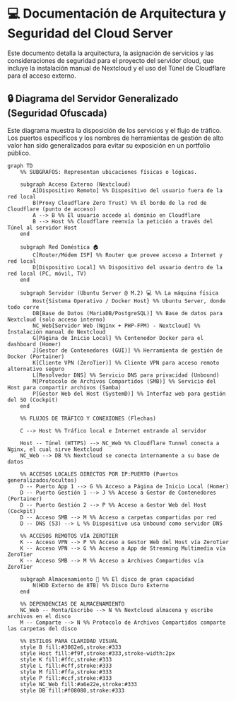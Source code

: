 # 💻 Documentación de Arquitectura y Seguridad del Cloud Server

Este documento detalla la arquitectura, la asignación de servicios y las consideraciones de seguridad para el proyecto del servidor cloud, que incluye la instalación manual de Nextcloud y el uso del Túnel de Cloudflare para el acceso externo.

## 🔒 Diagrama del Servidor Generalizado (Seguridad Ofuscada)

Este diagrama muestra la disposición de los servicios y el flujo de tráfico. Los puertos específicos y los nombres de herramientas de gestión de alto valor han sido generalizados para evitar su exposición en un portfolio público.

```mermaid
graph TD
    %% SUBGRAFOS: Representan ubicaciones físicas o lógicas.

    subgraph Acceso Externo (Nextcloud)
        A[Dispositivo Remoto] %% Dispositivo del usuario fuera de la red local
        B(Proxy Cloudflare Zero Trust) %% El borde de la red de Cloudflare (punto de acceso)
        A --> B %% El usuario accede al dominio en Cloudflare
        B --> Host %% Cloudflare reenvía la petición a través del Túnel al servidor Host
    end
    
    subgraph Red Doméstica 🏠
        C[Router/Módem ISP] %% Router que provee acceso a Internet y red local
        D[Dispositivo Local] %% Dispositivo del usuario dentro de la red local (PC, móvil, TV)
    end
    
    subgraph Servidor (Ubuntu Server @ M.2) 💻 %% La máquina física
        Host{Sistema Operativo / Docker Host} %% Ubuntu Server, donde todo corre
        DB[Base de Datos (MariaDB/PostgreSQL)] %% Base de datos para Nextcloud (solo acceso interno)
        NC_Web[Servidor Web (Nginx + PHP-FPM) - Nextcloud] %% Instalación manual de Nextcloud
        G[Página de Inicio Local] %% Contenedor Docker para el dashboard (Homer)
        J[Gestor de Contenedores (GUI)] %% Herramienta de gestión de Docker (Portainer)
        K[Cliente VPN (ZeroTier)] %% Cliente VPN para acceso remoto alternativo seguro
        L[Resolvedor DNS] %% Servicio DNS para privacidad (Unbound)
        M[Protocolo de Archivos Compartidos (SMB)] %% Servicio del Host para compartir archivos (Samba)
        P[Gestor Web del Host (SystemD)] %% Interfaz web para gestión del SO (Cockpit)
    end
    
    %% FLUJOS DE TRÁFICO Y CONEXIONES (Flechas)

    C --> Host %% Tráfico local e Internet entrando al servidor
    
    Host -- Túnel (HTTPS) --> NC_Web %% Cloudflare Tunnel conecta a Nginx, el cual sirve Nextcloud
    NC_Web --> DB %% Nextcloud se conecta internamente a su base de datos
    
    %% ACCESOS LOCALES DIRECTOS POR IP:PUERTO (Puertos generalizados/ocultos)
    D -- Puerto App 1 --> G %% Acceso a Página de Inicio Local (Homer)
    D -- Puerto Gestión 1 --> J %% Acceso a Gestor de Contenedores (Portainer)
    D -- Puerto Gestión 2 --> P %% Acceso a Gestor Web del Host (Cockpit)
    D -- Acceso SMB --> M %% Acceso a carpetas compartidas por red
    D -- DNS (53) --> L %% Dispositivo usa Unbound como servidor DNS

    %% ACCESOS REMOTOS VÍA ZEROTIER
    K -- Acceso VPN --> P %% Acceso a Gestor Web del Host vía ZeroTier
    K -- Acceso VPN --> G %% Acceso a App de Streaming Multimedia vía ZeroTier
    K -- Acceso SMB --> M %% Acceso a Archivos Compartidos vía ZeroTier
    
    subgraph Almacenamiento 💾 %% El disco de gran capacidad
        N(HDD Externo de 8TB) %% Disco Duro Externo
    end
    
    %% DEPENDENCIAS DE ALMACENAMIENTO
    NC_Web -- Monta/Escribe --> N %% Nextcloud almacena y escribe archivos en el disco
    M -- Comparte --> N %% Protocolo de Archivos Compartidos comparte las carpetas del disco
    
    %% ESTILOS PARA CLARIDAD VISUAL
    style B fill:#3082e6,stroke:#333
    style Host fill:#f9f,stroke:#333,stroke-width:2px
    style K fill:#ffc,stroke:#333
    style L fill:#cff,stroke:#333
    style M fill:#ffa,stroke:#333
    style P fill:#ccf,stroke:#333
    style NC_Web fill:#a6e22e,stroke:#333
    style DB fill:#f08080,stroke:#333